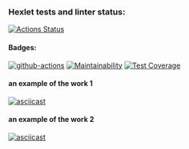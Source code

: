 ### Hexlet tests and linter status:
[![Actions Status](https://github.com/sir-edgar/python-project-50/actions/workflows/hexlet-check.yml/badge.svg)](https://github.com/sir-edgar/python-project-50/actions)

#### Badges:

[![github-actions](https://github.com/sir-edgar/python-project-50/actions/workflows/github-actions.yml/badge.svg)](https://github.com/sir-edgar/python-project-50/actions/workflows/github-actions.yml)
[![Maintainability](https://api.codeclimate.com/v1/badges/e7d3f0fd9d04e319a32b/maintainability)](https://codeclimate.com/github/sir-edgar/python-project-50/maintainability)
[![Test Coverage](https://api.codeclimate.com/v1/badges/e7d3f0fd9d04e319a32b/test_coverage)](https://codeclimate.com/github/sir-edgar/python-project-50/test_coverage)
#### an example of the work 1
[![asciicast](https://asciinema.org/a/1tCh4chU0ZN181SMGiyOSmrjD.svg)](https://asciinema.org/a/1tCh4chU0ZN181SMGiyOSmrjD)
#### an example of the work 2
[![asciicast](https://asciinema.org/a/rBCQi9syz6HuYf0wrPo3Ot4XS.svg)](https://asciinema.org/a/rBCQi9syz6HuYf0wrPo3Ot4XS)
